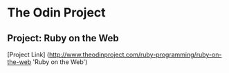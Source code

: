 The Odin Project
===
Project: Ruby on the Web
---
[Project Link] (http://www.theodinproject.com/ruby-programming/ruby-on-the-web 'Ruby on the Web')